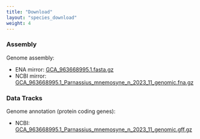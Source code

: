 ```yaml
---
title: "Download"
layout: "species_download"
weight: 4
---
```


### Assembly

Genome assembly:

- ENA mirror: [GCA_963668995.1.fasta.gz](https://www.ebi.ac.uk/ena/browser/api/fasta/GCA_963668995.1?download=true&gzip=true)
- NCBI mirror: [GCA_963668995.1_Parnassius_mnemosyne_n_2023_11_genomic.fna.gz](https://ftp.ncbi.nlm.nih.gov/genomes/all/GCA/963/668/995/GCA_963668995.1_Parnassius_mnemosyne_n_2023_11/GCA_963668995.1_Parnassius_mnemosyne_n_2023_11_genomic.fna.gz)

### Data Tracks

Genome annotation (protein coding genes):

- NCBI: [GCA_963668995.1_Parnassius_mnemosyne_n_2023_11_genomic.gff.gz](https://ftp.ncbi.nlm.nih.gov/genomes/all/GCA/963/668/995/GCA_963668995.1_Parnassius_mnemosyne_n_2023_11/GCA_963668995.1_Parnassius_mnemosyne_n_2023_11_genomic.gff.gz)
